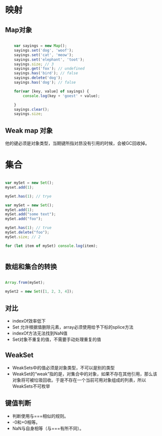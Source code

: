 
# 映射

## Map对象

```js

    var sayings = new Map();
    sayings.set('dog', 'woof');
    sayings.set('cat', 'meow');
    sayings.set('elephant', 'toot');
    sayings.size; // 3
    sayings.get('fox'); // undefined
    sayings.has('bird'); // false
    sayings.delete('dog');
    sayings.has('dog'); // false

    for(var [key, value] of sayings) {
        console.log(key + 'goest' + value);

    }
    sayings.clear();
    sayings.size;

```

## Weak map 对象
他的键必须是对象类型，当期键所指对昂没有引用的时候，会被GC回收掉。



# 集合

```js

var mySet = new Set();
myset.add(1);

mySet.has(1); // trye

var mySet = new Set();
mySet.add(1);
mySet.add("some text");
mySet.add("foo");

mySet.has(1); // true
mySet.delete("foo");
mySet.size; // 2

for (let item of mySet) console.log(item);



```


## 数组和集合的转换

```js

Array.from(mySet);

mySet2 = new Set([1, 2, 3, 4]);
```

## 对比

* indexOf效率低下
* Set 允许根据值删除元素，array必须使用给予下标的splice方法
* indexOf方法无法找到NaN值
* Set对象不重复的值，不需要手动处理重复的值

## WeakSet

* WeakSets中的值必须是对象类型，不可以是别的类型
* WeakSet的“weak”指的是，对集合中的对象，如果不存在其他引用，那么该对象将可被垃圾回收。于是不存在一个当前可用对象组成的列表，所以WeakSets不可枚举

## 键值判断

* 判断使用与===相似的规则。
* -0和+0相等。
* NaN与自身相等（与===有所不同）。
